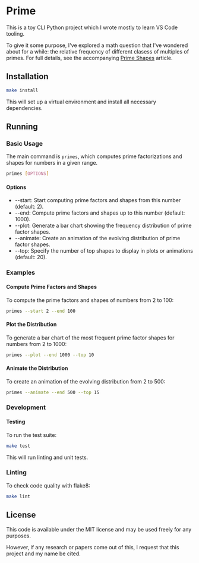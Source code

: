 # Prime

This is a toy CLI Python project which I wrote mostly to learn VS Code tooling.

To give it some purpose, I've explored a math question that I've wondered about for a while: the relative frequency of different clasess of multiples of primes. For full details, see the accompanying [Prime Shapes](./prime_shapes.md) article.

## Installation

```bash
make install
```

This will set up a virtual environment and install all necessary dependencies.

## Running

### Basic Usage

The main command is `primes`, which computes prime factorizations and shapes for numbers in a given range.

```bash
primes [OPTIONS]
```

#### Options

* --start: Start computing prime factors and shapes from this number (default: 2).
* --end: Compute prime factors and shapes up to this number (default: 1000).
* --plot: Generate a bar chart showing the frequency distribution of prime factor shapes.
* --animate: Create an animation of the evolving distribution of prime factor shapes.
* --top: Specify the number of top shapes to display in plots or animations (default: 20).

### Examples

#### Compute Prime Factors and Shapes

To compute the prime factors and shapes of numbers from 2 to 100:

```bash
primes --start 2 --end 100
```

#### Plot the Distribution

To generate a bar chart of the most frequent prime factor shapes for numbers from 2 to 1000:

```bash
primes --plot --end 1000 --top 10
```

#### Animate the Distribution

To create an animation of the evolving distribution from 2 to 500:

```bash
primes --animate --end 500 --top 15
```

### Development

#### Testing

To run the test suite:

```bash
make test
```

This will run linting and unit tests.

### Linting

To check code quality with flake8:

```bash
make lint
```

## License

This code is available under the MIT license and may be used freely for any purposes.

However, if any research or papers come out of this, I request that this project and my name be cited.
